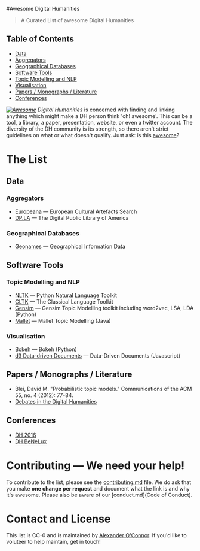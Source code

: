#Awesome Digital Humanities

> A Curated List of awesome Digital Humanities

## Table of Contents

* [Data](#Data)
* [Aggregators](#aggregators)
* [Geographical Databases](#geographical-databases)
* [Software Tools](#software-tools)
* [Topic Modelling and NLP](#topic-modelling-and-nlp)
* [Visualisation](#visualisation) 
* [Papers / Monographs / Literature](#papers--monographs--literature)
* [Conferences](#conferences)


*[![Awesome](https://cdn.rawgit.com/sindresorhus/awesome/d7305f38d29fed78fa85652e3a63e154dd8e8829/media/badge.svg)](https://github.com/sindresorhus/awesome) Digital Humanities* is concerned with finding and linking anything which might make a DH person think 'oh! awesome'. This can be a tool, a library, a paper, presentation, website, or even a twitter account. The diversity of the DH community is its strength, so there aren't strict guidelines on what or what doesn't qualify. Just ask: is this [awesome](awesome.md)?

# The List

## Data

### Aggregators

* [Europeana](http://www.europeana.eu/portal/) &mdash; European Cultural Artefacts Search
* [DP.LA](https://dp.la/) &mdash; The Digital Public Library of America

### Geographical Databases

* [Geonames](http://www.geonames.org/) &mdash; Geographical Information Data

## Software Tools

### Topic Modelling and NLP 

* [NLTK](http://nltk.org) &mdash; Python Natural Language Toolkit
* [CLTK](http://cltk.org/) &mdash; The Classical Language Toolkit
* [Gensim](https://radimrehurek.com/gensim/) &mdash; Gensim Topic Modelling toolkit including word2vec, LSA, LDA (Python)
* [Mallet](http://mallet.cs.umass.edu/topics.php) &mdash; Mallet Topic Modelling (Java)

### Visualisation 

* [Bokeh](http://bokeh.pydata.org/en/latest/) &mdash; Bokeh (Python)
* [d3 Data-driven Documents](https://d3js.org/) &mdash; Data-Driven Documents (Javascript)

## Papers / Monographs / Literature

* Blei, David M. "Probabilistic topic models." Communications of the ACM 55, no. 4 (2012): 77-84.  
* [Debates in the Digital Humanities](http://dhdebates.gc.cuny.edu/)
 
## Conferences

* [DH 2016](http://dh2016.adho.org/)
* [DH BeNeLux](http://www.dhbenelux.org/)


# Contributing &mdash; We need your help!
To contribute to the list, please see the [contributing.md](contributing.md) file. We do ask that you make **one change per request** and document what the link is and why it's awesome. Please also be aware of our [conduct.md](Code of Conduct).

# Contact and License

This list is CC-0 and is maintained by [Alexander O'Connor](https://www.twitter.com/uberalex). If you'd like to voluteer to help maintain, get in touch!
